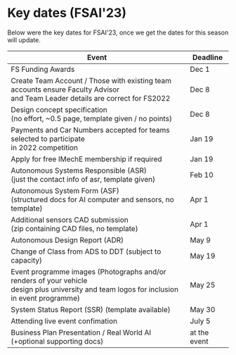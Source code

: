 # Key dates (FSAI'23)

Below were the key dates for FSAI'23, once we get the dates for this season will update. 

| Event | Deadline |
| --- | --- |
| FS Funding Awards | Dec 1 |
| Create Team Account / Those with existing team accounts ensure Faculty Advisor <br /> and Team Leader details are correct for FS2022  | Dec 8 |
| Design concept specification <br /> (no effort, ~0.5 page, template given / no points) | Dec 8 |
| Payments and Car Numbers accepted for teams selected to participate <br /> in 2022 competition | Jan 19 |
| Apply for free IMechE membership if required | Jan 19 |
| Autonomous Systems Responsible (ASR) <br /> (just the contact info of asr, template given) | Feb 10 |
| Autonomous System Form (ASF) <br /> (structured docs for AI computer and sensors, no template) | Apr 1 |
| Additional sensors CAD submission <br /> (zip containing CAD files, no template) | Apr 1 |
| Autonomous Design Report (ADR) | May 9 |
| Change of Class from ADS to DDT (subject to capacity) | May 19 |
| Event programme images (Photographs and/or renders of your vehicle <br /> design plus university and team logos for inclusion in event programme) | May 25 |
| System Status Report (SSR) (template available) | May 30 |
| Attending live event confimation | July 5 |
| Business Plan Presentation / Real World AI <br /> (+optional supporting docs) | at the event |